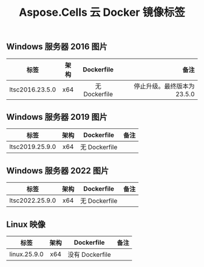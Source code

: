 ﻿---
title: Aspose.Cells 云 Docker 镜像标签
second_title: Documen
ArticleTitle: Aspose.Cells Cloud Docker Image Tag
linktitle: 图像标签
type: docs
url: /zh/docker/tag-list/
description: Aspose.Cells 云 Docker 容器是 Aspose 提供的基于 Docker 的容器化服务，允许您在本地或私有云环境中部署 Aspose.Cells 云 API 的功能，而无需依赖 Aspose 的公有云服务。镜像标签如下
weight: 30
kwords: Excel 云 Docker 容器、自云 Docker 容器、REST Docker 容器、电子表格、PDF、CSV、Json、Markdown、Docker 镜像、运行 Docker 容器、TagList
---
##  Windows 服务器 2016 图片 ##

标签 | 架构 | Dockerfile | 备注
---|:--:|:--:|---:
ltsc2016.23.5.0 | x64 | 无 Dockerfile | 停止升级。最终版本为 23.5.0

##  Windows 服务器 2019 图片 ##

标签 | 架构 | Dockerfile | 备注
---|:--:|:--:|---:
ltsc2019.25.9.0 | x64 | 无 Dockerfile |

##  Windows 服务器 2022 图片 ##

标签 | 架构 | Dockerfile | 备注
---|:--:|:--:|---:
ltsc2022.25.9.0 | x64 | 无 Dockerfile |

##  Linux 映像 ##

标签 | 架构 | Dockerfile | 备注
---|:--:|:--:|---:
linux.25.9.0 | x64 | 没有 Dockerfile |
